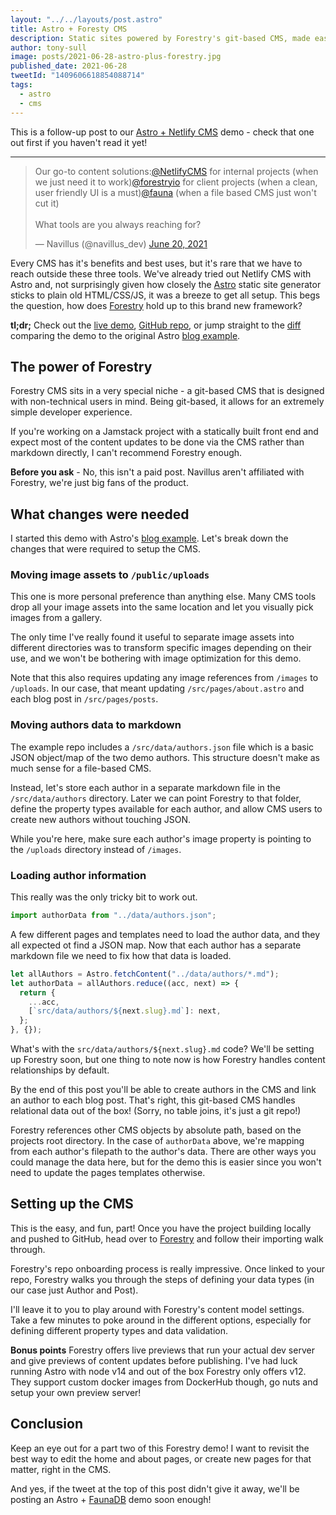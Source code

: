 ```yaml
---
layout: "../../layouts/post.astro"
title: Astro + Foresty CMS
description: Static sites powered by Forestry's git-based CMS, made easy.
author: tony-sull
image: posts/2021-06-28-astro-plus-forestry.jpg
published_date: 2021-06-28
tweetId: "1409606618854088714"
tags:
  - astro
  - cms
---
```


This is a follow-up post to our [Astro + Netlify CMS](/blog/astro-plus-netlify-cms) demo - check that one out first if you haven't read it yet!

---

<blockquote class="twitter-tweet"><p lang="en" dir="ltr">Our go-to content solutions:<a href="https://twitter.com/NetlifyCMS?ref_src=twsrc%5Etfw">@NetlifyCMS</a> for internal projects (when we just need it to work)<a href="https://twitter.com/forestryio?ref_src=twsrc%5Etfw">@forestryio</a> for client projects (when a clean, user friendly UI is a must)<a href="https://twitter.com/fauna?ref_src=twsrc%5Etfw">@fauna</a> (when a file based CMS just won&#39;t cut it)<br><br>What tools are you always reaching for?</p>&mdash; Navillus (@navillus_dev) <a href="https://twitter.com/navillus_dev/status/1406690186189328384?ref_src=twsrc%5Etfw">June 20, 2021</a></blockquote> <script async src="https://platform.twitter.com/widgets.js" charset="utf-8"></script>

Every CMS has it's benefits and best uses, but it's rare that we have to reach outside these three tools. We've already tried out Netlify CMS with Astro and, not surprisingly given how closely the [Astro](https://astro.build) static site generator sticks to plain old HTML/CSS/JS, it was a breeze to get all setup. This begs the question, how does [Forestry](https://forestry.io/) hold up to this brand new framework?

**tl;dr;** Check out the [live demo](https://demo-astro-forestry.netlify.app), [GitHub repo](https://github.com/Navillus-BV/demo-astro-forestry), or jump straight to the [diff](https://github.com/navillus-bv/demo-astro-forestry/compare/8b8ab5527738d0575a4aa7509ab5c4e605b64736...0aecbd42aaa1dc3bf21b0e0ad93e08fe47e4533b) comparing the demo to the original Astro [blog example](https://github.com/snowpackjs/astro/tree/main/examples/blog).

## The power of Forestry

Forestry CMS sits in a very special niche - a git-based CMS that is designed with non-technical users in mind. Being git-based, it allows for an extremely simple developer experience.

If you're working on a Jamstack project with a statically built front end and expect most of the content updates to be done via the CMS rather than markdown directly, I can't recommend Forestry enough.

**Before you ask** - No, this isn't a paid post. Navillus aren't affiliated with Forestry, we're just big fans of the product.

## What changes were needed

I started this demo with Astro's [blog example](https://github.com/snowpackjs/astro/tree/main/examples/blog). Let's break down the changes that were required to setup the CMS.

### Moving image assets to `/public/uploads`

This one is more personal preference than anything else. Many CMS tools drop all your image assets into the same location and let you visually pick images from a gallery.

The only time I've really found it useful to separate image assets into different directories was to transform specific images depending on their use, and we won't be bothering with image optimization for this demo.

Note that this also requires updating any image references from `/images` to `/uploads`. In our case, that meant updating `/src/pages/about.astro` and each blog post in `/src/pages/posts`.

### Moving authors data to markdown

The example repo includes a `/src/data/authors.json` file which is a basic JSON object/map of the two demo authors. This structure doesn't make as much sense for a file-based CMS.

Instead, let's store each author in a separate markdown file in the `/src/data/authors` directory. Later we can point Forestry to that folder, define the property types available for each author, and allow CMS users to create new authors without touching JSON.

While you're here, make sure each author's image property is pointing to the `/uploads` directory instead of `/images`.

### Loading author information

This really was the only tricky bit to work out.

```js
import authorData from "../data/authors.json";
```

A few different pages and templates need to load the author data, and they all expected ot find a JSON map. Now that each author has a separate markdown file we need to fix how that data is loaded.

```js
let allAuthors = Astro.fetchContent("../data/authors/*.md");
let authorData = allAuthors.reduce((acc, next) => {
  return {
    ...acc,
    [`src/data/authors/${next.slug}.md`]: next,
  };
}, {});
```

What's with the `src/data/authors/${next.slug}.md` code? We'll be setting up Forestry soon, but one thing to note now is how Forestry handles content relationships by default.

By the end of this post you'll be able to create authors in the CMS and link an author to each blog post. That's right, this git-based CMS handles relational data out of the box! (Sorry, no table joins, it's just a git repo!)

Forestry references other CMS objects by absolute path, based on the projects root directory. In the case of `authorData` above, we're mapping from each author's filepath to the author's data. There are other ways you could manage the data here, but for the demo this is easier since you won't need to update the pages templates otherwise.

## Setting up the CMS

This is the easy, and fun, part! Once you have the project building locally and pushed to GitHub, head over to [Forestry](https://forestry.io) and follow their importing walk through.

Forestry's repo onboarding process is really impressive. Once linked to your repo, Forestry walks you through the steps of defining your data types (in our case just Author and Post).

I'll leave it to you to play around with Forestry's content model settings. Take a few minutes to poke around in the different options, especially for defining different property types and data validation.

**Bonus points** Forestry offers live previews that run your actual dev server and give previews of content updates before publishing. I've had luck running Astro with node v14 and out of the box Forestry only offers v12. They support custom docker images from DockerHub though, go nuts and setup your own preview server!

## Conclusion

Keep an eye out for a part two of this Forestry demo! I want to revisit the best way to edit the home and about pages, or create new pages for that matter, right in the CMS.

And yes, if the tweet at the top of this post didn't give it away, we'll be posting an Astro + [FaunaDB](https://fauna.com/) demo soon enough!
